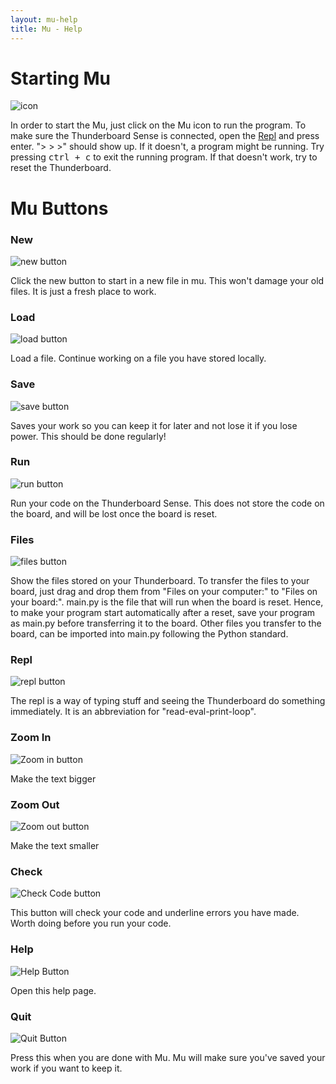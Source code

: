 ```yaml
---
layout: mu-help
title: Mu - Help
---
```


# Starting Mu
![icon](/mu-help/images/icon.png)

In order to start the Mu, just click on the Mu icon to run the program. 
To make sure the Thunderboard Sense is connected, open the [Repl](#repl) and press enter. "> > >" should show up. If it doesn't, a program might be running. Try pressing <kbd><kbd>ctrl</kbd> + <kbd>c</kbd></kbd> to exit the running program. If that doesn't work, try to reset the Thunderboard.


# Mu Buttons

### New
![new button](/mu-help/images/new.png)

Click the new button to start in a new file in mu. This won't damage your old files. It is just a fresh place to work.

### Load
![load button](/mu-help/images/load.png)

Load a file. Continue working on a file you have stored locally. 

### Save
![save button](/mu-help/images/save.png)

Saves your work so you can keep it for later and not lose it if you lose power. This should be done regularly!

### Run
![run button](/mu-help/images/run.png)

Run your code on the Thunderboard Sense. This does not store the code on the board, and will be lost once the board is reset. 

### Files
![files button](/mu-help/images/files.png)

Show the files stored on your Thunderboard. To transfer the files to your board, just drag and drop them from "Files on your computer:" to "Files on your board:". main.py is the file that will run when the board is reset. Hence, to make your program start automatically after a reset, save your program as main.py before transferring it to the board. Other files you transfer to the board, can be imported into main.py following the Python standard. 

### Repl
![repl button](/mu-help/images/repl.png)
<a name="repl"></a>

The repl is a way of typing stuff and seeing the Thunderboard do something immediately. It is an abbreviation for "read-eval-print-loop".

### Zoom In
![Zoom in button](/mu-help/images/zoom-in.png)

Make the text bigger

### Zoom Out

![Zoom out button](/mu-help/images/zoom-out.png)

Make the text smaller

### Check
![Check Code button](/mu-help/images/check.png)

This button will check your code and underline errors you have made. Worth doing before you run your code.

### Help
![Help Button](/mu-help/images/help.png)

Open this help page.

### Quit
![Quit Button](/mu-help/images/quit.png)

Press this when you are done with Mu. Mu will make sure you've saved your work if you want to keep it.
